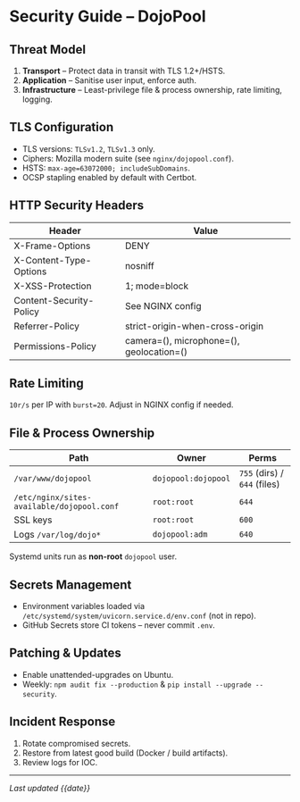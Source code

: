 # Security Guide – DojoPool

## Threat Model

1. **Transport** – Protect data in transit with TLS 1.2+/HSTS.
2. **Application** – Sanitise user input, enforce auth.
3. **Infrastructure** – Least-privilege file & process ownership, rate limiting, logging.

## TLS Configuration

* TLS versions: `TLSv1.2`, `TLSv1.3` only.
* Ciphers: Mozilla modern suite (see `nginx/dojopool.conf`).
* HSTS: `max-age=63072000; includeSubDomains`.
* OCSP stapling enabled by default with Certbot.

## HTTP Security Headers

| Header | Value |
|--------|-------|
| X-Frame-Options | DENY |
| X-Content-Type-Options | nosniff |
| X-XSS-Protection | 1; mode=block |
| Content-Security-Policy | See NGINX config |
| Referrer-Policy | strict-origin-when-cross-origin |
| Permissions-Policy | camera=(), microphone=(), geolocation=() |

## Rate Limiting

`10r/s` per IP with `burst=20`. Adjust in NGINX config if needed.

## File & Process Ownership

| Path | Owner | Perms |
|------|-------|-------|
| `/var/www/dojopool` | `dojopool:dojopool` | `755` (dirs) / `644` (files) |
| `/etc/nginx/sites-available/dojopool.conf` | `root:root` | `644` |
| SSL keys | `root:root` | `600` |
| Logs `/var/log/dojo*` | `dojopool:adm` | `640` |

Systemd units run as **non-root** `dojopool` user.

## Secrets Management

* Environment variables loaded via `/etc/systemd/system/uvicorn.service.d/env.conf` (not in repo).
* GitHub Secrets store CI tokens – never commit `.env`.

## Patching & Updates

* Enable unattended-upgrades on Ubuntu.
* Weekly: `npm audit fix --production` & `pip install --upgrade --security`.

## Incident Response

1. Rotate compromised secrets.
2. Restore from latest good build (Docker / build artifacts).
3. Review logs for IOC.

---

_Last updated {{date}}_